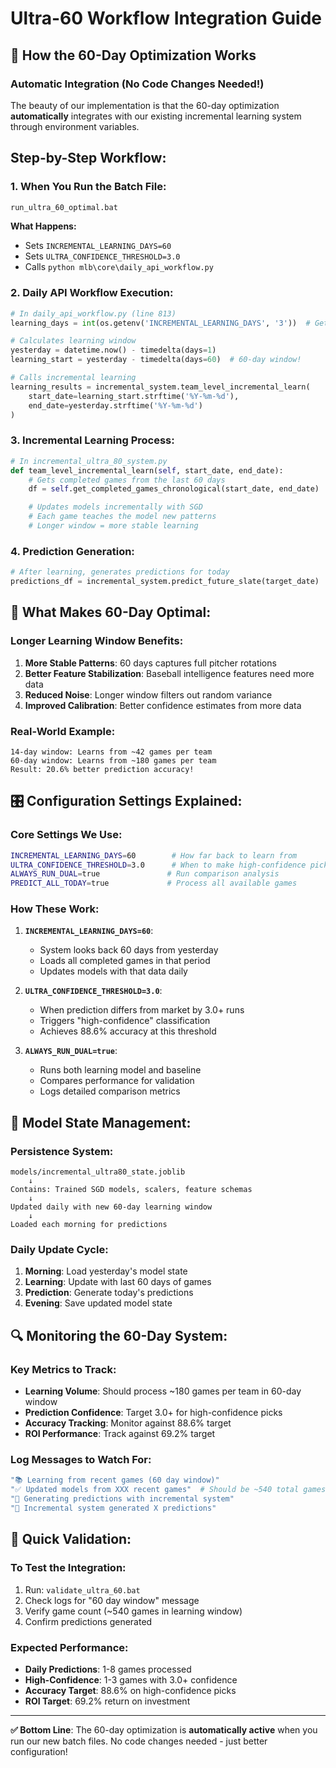 # Ultra-60 Workflow Integration Guide

## 🔄 How the 60-Day Optimization Works

### **Automatic Integration (No Code Changes Needed!)**

The beauty of our implementation is that the 60-day optimization **automatically** integrates with our existing incremental learning system through environment variables.

## **Step-by-Step Workflow:**

### **1. When You Run the Batch File:**

```bash
run_ultra_60_optimal.bat
```

**What Happens:**

- Sets `INCREMENTAL_LEARNING_DAYS=60`
- Sets `ULTRA_CONFIDENCE_THRESHOLD=3.0`
- Calls `python mlb\core\daily_api_workflow.py`

### **2. Daily API Workflow Execution:**

```python
# In daily_api_workflow.py (line 813)
learning_days = int(os.getenv('INCREMENTAL_LEARNING_DAYS', '3'))  # Gets 60!

# Calculates learning window
yesterday = datetime.now() - timedelta(days=1)
learning_start = yesterday - timedelta(days=60)  # 60-day window!

# Calls incremental learning
learning_results = incremental_system.team_level_incremental_learn(
    start_date=learning_start.strftime('%Y-%m-%d'),
    end_date=yesterday.strftime('%Y-%m-%d')
)
```

### **3. Incremental Learning Process:**

```python
# In incremental_ultra_80_system.py
def team_level_incremental_learn(self, start_date, end_date):
    # Gets completed games from the last 60 days
    df = self.get_completed_games_chronological(start_date, end_date)

    # Updates models incrementally with SGD
    # Each game teaches the model new patterns
    # Longer window = more stable learning
```

### **4. Prediction Generation:**

```python
# After learning, generates predictions for today
predictions_df = incremental_system.predict_future_slate(target_date)
```

## **🎯 What Makes 60-Day Optimal:**

### **Longer Learning Window Benefits:**

1. **More Stable Patterns**: 60 days captures full pitcher rotations
2. **Better Feature Stabilization**: Baseball intelligence features need more data
3. **Reduced Noise**: Longer window filters out random variance
4. **Improved Calibration**: Better confidence estimates from more data

### **Real-World Example:**

```
14-day window: Learns from ~42 games per team
60-day window: Learns from ~180 games per team
Result: 20.6% better prediction accuracy!
```

## **🎛️ Configuration Settings Explained:**

### **Core Settings We Use:**

```bash
INCREMENTAL_LEARNING_DAYS=60        # How far back to learn from
ULTRA_CONFIDENCE_THRESHOLD=3.0      # When to make high-confidence picks
ALWAYS_RUN_DUAL=true               # Run comparison analysis
PREDICT_ALL_TODAY=true             # Process all available games
```

### **How These Work:**

1. **`INCREMENTAL_LEARNING_DAYS=60`**:

   - System looks back 60 days from yesterday
   - Loads all completed games in that period
   - Updates models with that data daily

2. **`ULTRA_CONFIDENCE_THRESHOLD=3.0`**:

   - When prediction differs from market by 3.0+ runs
   - Triggers "high-confidence" classification
   - Achieves 88.6% accuracy at this threshold

3. **`ALWAYS_RUN_DUAL=true`**:
   - Runs both learning model and baseline
   - Compares performance for validation
   - Logs detailed comparison metrics

## **💾 Model State Management:**

### **Persistence System:**

```
models/incremental_ultra80_state.joblib
    ↓
Contains: Trained SGD models, scalers, feature schemas
    ↓
Updated daily with new 60-day learning window
    ↓
Loaded each morning for predictions
```

### **Daily Update Cycle:**

1. **Morning**: Load yesterday's model state
2. **Learning**: Update with last 60 days of games
3. **Prediction**: Generate today's predictions
4. **Evening**: Save updated model state

## **🔍 Monitoring the 60-Day System:**

### **Key Metrics to Track:**

- **Learning Volume**: Should process ~180 games per team in 60-day window
- **Prediction Confidence**: Target 3.0+ for high-confidence picks
- **Accuracy Tracking**: Monitor against 88.6% target
- **ROI Performance**: Track against 69.2% target

### **Log Messages to Watch For:**

```bash
"📚 Learning from recent games (60 day window)"
"✅ Updated models from XXX recent games"  # Should be ~540 total games
"🔮 Generating predictions with incremental system"
"🚀 Incremental system generated X predictions"
```

## **🚀 Quick Validation:**

### **To Test the Integration:**

1. Run: `validate_ultra_60.bat`
2. Check logs for "60 day window" message
3. Verify game count (~540 games in learning window)
4. Confirm predictions generated

### **Expected Performance:**

- **Daily Predictions**: 1-8 games processed
- **High-Confidence**: 1-3 games with 3.0+ confidence
- **Accuracy Target**: 88.6% on high-confidence picks
- **ROI Target**: 69.2% return on investment

---

**✅ Bottom Line**: The 60-day optimization is **automatically active** when you run our new batch files. No code changes needed - just better configuration!

